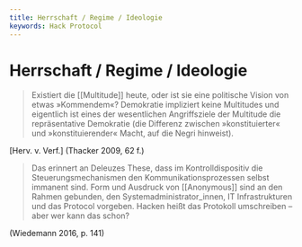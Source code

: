 ```yaml
---
title: Herrschaft / Regime / Ideologie
keywords: Hack Protocol
---
```


# Herrschaft / Regime / Ideologie
> Existiert die [[Multitude]] heute, oder ist sie eine politische Vision von etwas »Kommendem«? Demokratie impliziert keine Multitudes und eigentlich ist eines der wesentlichen Angriffsziele der Multitude die repräsentative Demokratie (die Differenz zwischen »konstituierter« und »konstituierender« Macht, auf die Negri hinweist).
 
[Herv. v. Verf.] (Thacker 2009, 62 f.)

> Das erinnert an Deleuzes These, dass im Kontrolldispositiv die Steuerungsmechanismen den Kommunikationsprozessen selbst immanent sind. Form und Ausdruck von [[Anonymous]] sind an den Rahmen gebunden, den Systemadministrator_innen, IT Infrastrukturen und das Protocol vorgeben. Hacken heißt das Protokoll umschreiben – aber wer kann das schon?

(Wiedemann 2016, p. 141)
